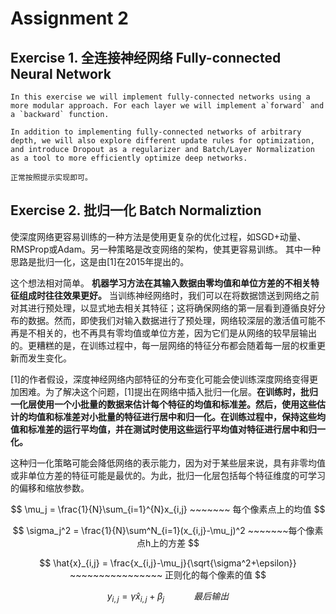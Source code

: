 # Assignment 2

## Exercise 1. 全连接神经网络 Fully-connected Neural Network

    In this exercise we will implement fully-connected networks using a more modular approach. For each layer we will implement a`forward` and a `backward` function.

    In addition to implementing fully-connected networks of arbitrary depth, we will also explore different update rules for optimization, and introduce Dropout as a regularizer and Batch/Layer Normalization as a tool to more efficiently optimize deep networks.

    正常按照提示实现即可。

## Exercise 2. 批归一化 Batch Normaliztion

使深度网络更容易训练的一种方法是使用更复杂的优化过程，如SGD+动量、RMSProp或Adam。另一种策略是改变网络的架构，使其更容易训练。 其中一种思路是批归一化，这是由[1]在2015年提出的。

这个想法相对简单。 **机器学习方法在其输入数据由零均值和单位方差的不相关特征组成时往往效果更好。** 当训练神经网络时，我们可以在将数据馈送到网络之前对其进行预处理，以显式地去相关其特征；这将确保网络的第一层看到遵循良好分布的数据。然而，即使我们对输入数据进行了预处理，网络较深层的激活值可能不再是不相关的，也不再具有零均值或单位方差，因为它们是从网络的较早层输出的。更糟糕的是，在训练过程中，每一层网络的特征分布都会随着每一层的权重更新而发生变化。

[1]的作者假设，深度神经网络内部特征的分布变化可能会使训练深度网络变得更加困难。为了解决这个问题，[1]提出在网络中插入批归一化层。**在训练时，批归一化层使用一个小批量的数据来估计每个特征的均值和标准差。然后，使用这些估计的均值和标准差对小批量的特征进行居中和归一化。在训练过程中，保持这些均值和标准差的运行平均值，并在测试时使用这些运行平均值对特征进行居中和归一化。**

这种归一化策略可能会降低网络的表示能力，因为对于某些层来说，具有非零均值或非单位方差的特征可能是最优的。为此，批归一化层包括每个特征维度的可学习的偏移和缩放参数。

$$
\mu_j = \frac{1}{N}\sum_{i=1}^{N}x_{i,j} ~~~~~~~ 每个像素点上的均值
$$


$$
\sigma_j^2 = \frac{1}{N}\sum^N_{i=1}(x_{i,j}-\mu_j)^2  ~~~~~~~每个像素点h上的方差
$$


$$
\hat{x}_{i,j} = \frac{x_{i,j}-\mu_j}{\sqrt{\sigma^2+\epsilon}} ~~~~~~~~~~~~~~~~ 正则化的每个像素的值
$$

$$
y_{i,j} = \gamma \hat{x}_{i,j}+\beta_j  ~~~~~~~~~~~~最后输出
$$
